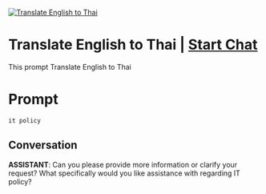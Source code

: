 
[![Translate English to Thai](https://flow-prompt-covers.s3.us-west-1.amazonaws.com/icon/minimalist/mini_9.png)](https://gptcall.net/chat.html?data=%7B%22contact%22%3A%7B%22id%22%3A%22T7djVGs7yWEenTqSYhw6O%22%2C%22flow%22%3Atrue%7D%7D)
# Translate English to Thai | [Start Chat](https://gptcall.net/chat.html?data=%7B%22contact%22%3A%7B%22id%22%3A%22T7djVGs7yWEenTqSYhw6O%22%2C%22flow%22%3Atrue%7D%7D)
This prompt Translate English to Thai

# Prompt

```
it policy
```

## Conversation

**ASSISTANT**: Can you please provide more information or clarify your request? What specifically would you like assistance with regarding IT policy?


